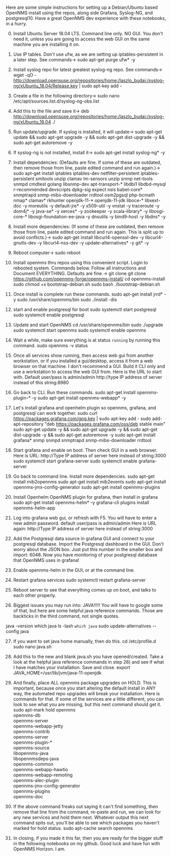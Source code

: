 Here are some simple instructions for setting up a Debian/Ubuntu based OpenNMS install using the repos, along side Grafana, Syslog-NG, and postgresql10.
Have a great OpenNMS dev experience with these notebooks, in a hurry.

0) Install Ubuntu Server 18.04 LTS. Command line only. NO GUI. You don't need it, unless you are going to access the web GUI on the same machine you are installing it on.

1) Use IP tables. Don't use ufw, as we are setting up iptables-persistent in a later step. See commands->
sudo apt-get purge ufw* -y

2) Install syslog repo for latest greatest syslog-ng repo. See commands->
wget -qO - http://download.opensuse.org/repositories/home:/laszlo_budai:/syslog-ng/xUbuntu_18.04/Release.key | sudo apt-key add -

3) Create a file in the following directory-> 
sudo nano /etc/apt/sources.list.d/syslog-ng-obs.list

4) Add this to the file and save it-> 
deb http://download.opensuse.org/repositories/home:/laszlo_budai:/syslog-ng/xUbuntu_18.04 ./

5) Run update/upgrade. If syslog is installed, it will update-> 
sudo apt-get update && sudo apt-get upgrade -y && sudo apt-get dist-upgrade -y && sudo apt-get autoremove -y

6) If syslog-ng is not installed, install it-> 
sudo apt-get install syslog-ng* -y

7) Install dependencies: (Defaults are fine. If some of these are outdated, then remove those from line, paste edited command and run again.)-> 
sudo apt-get install iptables iptables-dev netfilter-persistent iptables-persistent smitools unzip clamav lm-sensors unzip snmp net-tools snmpd cmdtest golang libsnmp-dev apt-transport-* libdbi1 libdbd-mysql r-recommended devscripts dpkg-sig expect nsis babel-core* snmptrapd snmp-mibs-downloader rrdtool osm2pgsql php-bcmath nmap* clamav* rkhunter openjdk-11-* openjdk-11-jdk liboce-* libxext-doc -y moreutils -y default-jre* -y x509-util -y vnstat -y traceroute -y dom4j* -y java-se* -y xerces* -y zookeeper -y scala-library* -y libosgi-core-* libosgi-foundation-ee-java -y dnsutils -y bind9-host -y libdns* -y

8) Install more dependencies:  (If some of these are outdated, then remove those from line, paste edited command and run again. This is split up to avoid conflicts.)-> 
sudo apt-get install libcurl4-openssl-dev -y libcurl4-gnutls-dev -y libcurl4-nss-dev -y update-alternatives* -y git* -y

9) Reboot computer-> 
sudo reboot

10) Install opennms thru repos using this convenient script. Login to rebooted system. Commands below. Follow all instructions and Document EVERYTHING. Defaults are fine.-> 
git clone git clone https://github.com/opennms-forge/opennms-install/
cd opennms-install
sudo chmod +x bootstrap-debian.sh
sudo bash ./bootstrap-debian.sh

11) Once install is complete run these commands.
sudo apt-get install jrrd* -y
sudo /usr/share/opennms/bin
sudo ./install -dis

12) start and enable postgresql for boot
sudo systemctl start postgresql
sudo systemctl enable postgresql

13) Update and start OpenNMS
cd /usr/share/opennms/bin
sudo ./upgrade
sudo systemctl start opennms
sudo systemctl enable opennms

14) Wait a while, make sure everything is at status `running` by running this command.
sudo opennms -v status

15) Once all services show running, then access web gui from another workstation, or if you installed a gui/desktop, access it from a web browser on that machine. I don't recommend a GUI. Build it CLI only and use a workstation to access the web GUI from. Here is the URL to start with. Default user/pass is admin/admin
http://type IP address of server instead of this string:8980

16) Go back to CLI. Run these commands.
sudo apt-get install opennms-plugin-* -y
sudo apt-get install opennms-webapp* -y

17) Let's install grafana and openhelm plugin so opennms, grafana, and postgresql can work together.
sudo curl https://packages.grafana.com/gpg.key | sudo apt-key add -
sudo add-apt-repository "deb https://packages.grafana.com/oss/deb stable main"
sudo apt-get update -y && sudo apt-get upgrade -y && sudo apt-get dist-upgrade -y && sudo apt-get autoremove -y
sudo apt-get install grafana* snmp snmpd snmptrapd snmp-mibs-downloader rrdtool

18) Start grafana and enable on boot. Then check GUI in a web browser. Here is URL:  http://Type IP address of server here instead of string:3000
sudo systemctl start grafana-server
sudo systemctl enable grafana-server

19) Go back to command line. Install more dependencies.
sudo apt-get install mib2opennms
sudo apt-get install mib2events
sudo apt-get install opennms-jmx-config-generator
sudo apt-get install opennms-plugins

20) Install Openhelm OpenNMS plugin for grafana, then install in grafana
sudo apt-get install opennms-helm* -y
grafana-cli plugins install opennms-helm-app

21) Log into grafana web gui, or refresh with F5. You will have to enter a new admin password. default user/pass is admin/admin
Here is URL again:  http://Type IP address of server here instead of string:3000

22) Add the Postgresql data source in grafana GUI and connect to your postgresql database.
Import the Postgresql dashboard in the GUI. Don't worry about the JSON box. Just put this number in the smaller box and import:  6048.
Now you have monitoring of your postgresql database that OpenNMS uses in grafana!

23) Enable opennms-helm in the GUI, or at the command line.

24) Restart grafana services
sudo systemctl restart grafana-server

25) Reboot server to see that everything comes up on boot, and talks to each other properly.

26) Biggest issues you may run into: JAVA!!!!!
You will have to google some of that, but here are some helpful java reference commands. Those are backticks in the third command, not single quotes.

java -version
which java
ls -lash `which java`
sudo update-alternatives --config java


27) If you want to set java home manually, then do this.
cd /etc/profile.d
sudo nano java.sh

28) Add this to the new and blank java.sh you have opened/created. Take a look at the helpful java reference commands in step 26) and see if what I have matches your installation. Save and close.
export JAVA_HOME=/usr/lib/jvm/java-11-openjdk

29) And finally, place ALL opennms package upgrades on HOLD. This is important, because once you start altering the default install in ANY way, the automated repo upgrades will break your installation.
Here is commands for that. If some of the services are a little different, you can look to see what you are missing, but this next command should get it.
sudo apt-mark hold opennms \
	opennms-db \
	opennms-server \
	opennms-webapp-jetty \
	opennms-contrib \
	opennms-server \
	opennms-plugin-* \
	opennms-source \
	libopennms-java \
    	libopennmsdeps-java \
    	opennms-common \
	opennms-webapp-hawtio \
	opennms-webapp-remoting \
	opennms-alec-plugin \
	opennms-jmx-config-generator \
	opennms-plugins \
	opennms-doc

30) If the above command freaks out saying it can't find something, then remove that line from the command, re-paste and run, we can look for any new services and hold them next.
Whatever output this next command spits out, you'll be able to see which packages you haven't marked for hold status.
sudo apt-cache search opennms

31) In closing, if you made it this far, then you are ready for the bigger stuff in the following notebooks on my github. Good luck and have fun with OpenNMS Horizon. I am.














